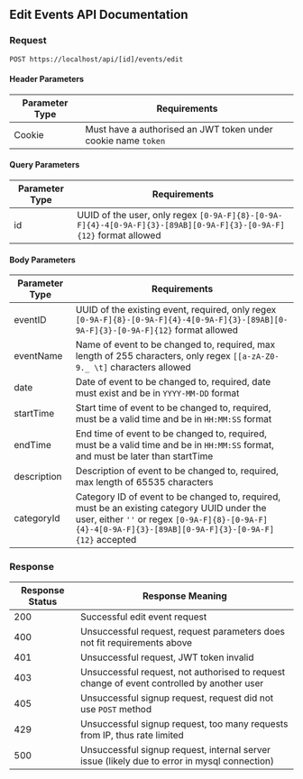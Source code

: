 
## Edit Events API Documentation

### Request

`POST https://localhost/api/[id]/events/edit`

#### Header Parameters

| Parameter Type | Requirements |
|----------------|--------------|
| Cookie | Must have a authorised an JWT token under cookie name `token` |

#### Query Parameters

| Parameter Type | Requirements |
|----------------|--------------|
| id | UUID of the user, only regex `[0-9A-F]{8}-[0-9A-F]{4}-4[0-9A-F]{3}-[89AB][0-9A-F]{3}-[0-9A-F]{12}` format allowed |

#### Body Parameters

| Parameter Type | Requirements |
|----------------|--------------|
| eventID | UUID of the existing event, required, only regex `[0-9A-F]{8}-[0-9A-F]{4}-4[0-9A-F]{3}-[89AB][0-9A-F]{3}-[0-9A-F]{12}` format allowed |
| eventName | Name of event to be changed to, required, max length of 255 characters, only regex `[[a-zA-Z0-9._ \t]` characters allowed |
| date | Date of event to be changed to, required, date must exist and be in `YYYY-MM-DD` format |
| startTime | Start time of event to be changed to, required, must be a valid time and be in `HH:MM:SS` format |
| endTime | End time of event to be changed to, required, must be a valid time and be in `HH:MM:SS` format, and must be later than startTime |
| description | Description of event to be changed to, required, max length of 65535 characters |
| categoryId | Category ID of event to be changed to, required, must be an existing category UUID under the user, either `''` or regex `[0-9A-F]{8}-[0-9A-F]{4}-4[0-9A-F]{3}-[89AB][0-9A-F]{3}-[0-9A-F]{12}` accepted |

### Response

| Response Status | Response Meaning |
|-|-|
| 200 | Successful edit event request |
| 400 | Unsuccessful request, request parameters does not fit requirements above |
| 401 | Unsuccessful request, JWT token invalid |
| 403 | Unsuccessful request, not authorised to request change of event controlled by another user |
| 405 | Unsuccessful signup request, request did not use `POST` method |
| 429 | Unsuccessful signup request, too many requests from IP, thus rate limited |
| 500 | Unsuccessful signup request, internal server issue (likely due to error in mysql connection) |